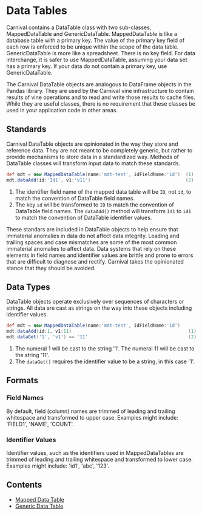 # Data Tables

Carnival contains a DataTable class with two sub-classes, MappedDataTable and GenericDataTable.
MappedDataTable is like a database table with a primary key. The value of the primary key field of each row
is enforced to be unique within the scope of the data table. GenericDataTable is more like a spreadsheet. There is no key field. For data interchange, it is safer to use MappedDataTable, assuming your data set has a
primary key. If your data do not contain a primary key, use GenericDataTable.

The Carnival DataTable objects are analogous to DataFrame objects in the Pandas library.  They are used by the Carnival vine infrastructure to contain results of vine operations and to read and write those results to cache files.  While they are useful classes, there is no requirement that these classes be used in your application code in other areas.

## Standards

Carnival DataTable objects are opinionated in the way they store and reference data.  They are not meant to be completely generic, but rather to provide mechanisms to store data in a standardized way.  Methods of DataTable classes will transform input data to match these standards.  

```groovy
def mdt = new MappedDataTable(name:'mdt-test', idFieldName:'id')  (1)
mdt.dataAdd(id:'Id1', v1:'v11')                                   (2)
```
1. The identifier field name of the mapped data table will be `ID`, not `id`, to match the convention of DataTable field names.
2. The key `id` will be transformed to `ID` to match the convention of DataTable field names. The `dataAdd()` method will transform `Id1` to `id1` to match the convention of DataTable identifier values.

These standars are included in DataTable objects to help ensure that immaterial anomalies in data do not affect data integrity.  Leading and trailing spaces and case mismatches are some of the most common immaterial anomalies to affect data.  Data systems that rely on these elements in field names and identifier values are brittle and prone to errors that are difficult to diagnose and rectify.  Carnival takes the opinionated stance that they should be avoided.

## Data Types

DataTable objects operate exclusively over sequences of characters or strings.  All data are cast as strings on the way into these objects including identifier values.

```groovy
def mdt = new MappedDataTable(name:'mdt-test', idFieldName:'id')
mdt.dataAdd(id:1, v1:11)                                           (1)
mdt.dataGet('1', 'v1') == '11'                                     (2)
```
1. The numeral 1 will be cast to the string '1'.  The numeral 11 will be cast to the string '11'.
2. The `dataGet()` requires the identifier value to be a string, in this case '1'.

## Formats

### Field Names

By default, field (column) names are trimmed of leading and trailing whitespace and transformed to upper case.  Examples might include: 'FIELD1', 'NAME', 'COUNT'.

### Identifier Values

Identifier values, such as the identifiers used in MappedDataTables are trimmed of leading and trailing whitespace and transformed to lower case.  Examples might include: 'id1', 'abc', '123'.

## Contents
- [Mapped Data Table](mapped-data-table.md)
- [Generic Data Table](generic-data-table.md)
